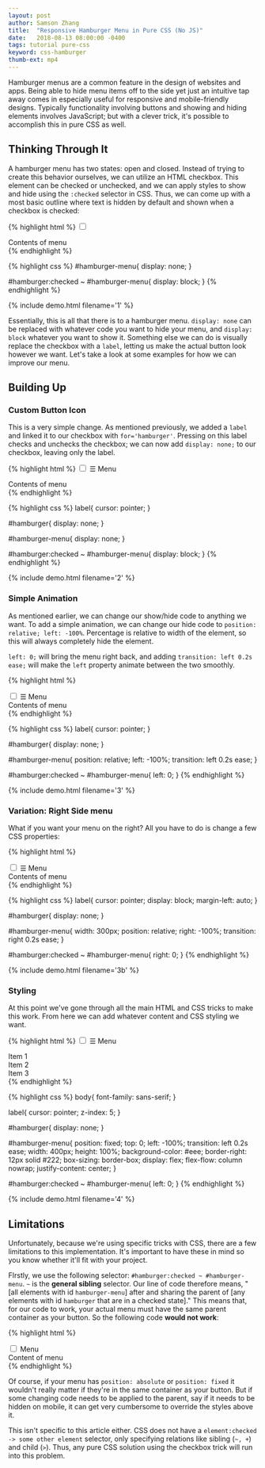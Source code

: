 ```yaml
---
layout: post
author: Samson Zhang
title:  "Responsive Hamburger Menu in Pure CSS (No JS)"
date:   2018-08-13 08:00:00 -0400
tags: tutorial pure-css
keyword: css-hamburger
thumb-ext: mp4
---
```


Hamburger menus are a common feature in the design of websites and apps. Being able to hide menu items off to the side yet just an intuitive tap away comes in especially useful for responsive and mobile-friendly designs. Typically functionality involving buttons and showing and hiding elements involves JavaScript; but with a clever trick, it's possible to accomplish this in pure CSS as well.

<!--break-->

## Thinking Through It

A hamburger menu has two states: open and closed. Instead of trying to create this behavior ourselves, we can utilize an HTML checkbox. This element can be checked or unchecked, and we can apply styles to show and hide using the `:checked` selector in CSS. Thus, we can come up with a most basic outline where text is hidden by default and shown when a checkbox is checked:

{% highlight html %}
<input type='checkbox' id='hamburger'>
<div id='hamburger-menu'>
  Contents of menu
</div>
{% endhighlight %}

{% highlight css %}
#hamburger-menu{
  display: none;
}

#hamburger:checked ~ #hamburger-menu{
  display: block;
}
{% endhighlight %}

{% include demo.html filename='1' %}

Essentially, this is all that there is to a hamburger menu. `display: none` can be replaced with whatever code you want to hide your menu, and `display: block` whatever you want to show it. Something else we can do is visually replace the checkbox with a `label`, letting us make the actual button look however we want. Let's take a look at some examples for how we can improve our menu.

## Building Up

### Custom Button Icon

This is a very simple change. As mentioned previously, we added a `label` and linked it to our checkbox with `for='hamburger'`. Pressing on this label checks and unchecks the checkbox; we can now add `display: none;` to our checkbox, leaving only the label.

{% highlight html %}
<input type='checkbox' id='hamburger'>
<label for='hamburger'>☰ Menu</label>
<div id='hamburger-menu'>
  Contents of menu
</div>
{% endhighlight %}

{% highlight css %}
label{
  cursor: pointer;
}

#hamburger{
  display: none;
}

#hamburger-menu{
  display: none;
}

#hamburger:checked ~ #hamburger-menu{
  display: block;
}
{% endhighlight %}

{% include demo.html filename='2' %}

### Simple Animation

As mentioned earlier, we can change our show/hide code to anything we want. To add a simple animation, we can change our hide code to `position: relative; left: -100%`. Percentage is relative to width of the element, so this will always completely hide the element.

`left: 0;` will bring the menu right back, and adding `transition: left 0.2s ease;` will make the `left` property animate between the two smoothly.

{% highlight html %}
<!--NOT CHANGED-->
<input type='checkbox' id='hamburger'>
<label for='hamburger'>☰ Menu</label>
<div id='hamburger-menu'>
  Contents of menu
</div>
{% endhighlight %}

{% highlight css %}
label{
  cursor: pointer;
}

#hamburger{
  display: none;
}

#hamburger-menu{
  position: relative;
  left: -100%;
  transition: left 0.2s ease;
}

#hamburger:checked ~ #hamburger-menu{
  left: 0;
}
{% endhighlight %}

{% include demo.html filename='3' %}

### Variation: Right Side menu

What if you want your menu on the right? All you have to do is change a few CSS properties:

{% highlight html %}
<!--NOT CHANGED-->
<input type='checkbox' id='hamburger'>
<label for='hamburger'>☰ Menu</label>
<div id='hamburger-menu'>
  Contents of menu
</div>
{% endhighlight %}

{% highlight css %}
label{
  cursor: pointer;
  display: block;
  margin-left: auto;
}

#hamburger{
  display: none;
}

#hamburger-menu{
  width: 300px;
  position: relative;
  right: -100%;
  transition: right 0.2s ease;
}

#hamburger:checked ~ #hamburger-menu{
  right: 0;
}
{% endhighlight %}

{% include demo.html filename='3b' %}

### Styling

At this point we've gone through all the main HTML and CSS tricks to make this work. From here we can add whatever content and CSS styling we want.

{% highlight html %}
<input type='checkbox' id='hamburger'>
<label for='hamburger'>☰ Menu</label>
<div id='hamburger-menu'>
  <div><span>Item 1</span></div>
  <div><span>Item 2</span></div>
  <div><span>Item 3</span></div>
</div>
{% endhighlight %}

{% highlight css %}
body{
  font-family: sans-serif;
}

label{
  cursor: pointer;
  z-index: 5;
}

#hamburger{
  display: none;
}

#hamburger-menu{
  position: fixed;
  top: 0;
  left: -100%;
  transition: left 0.2s ease;
  width: 400px;
  height: 100%;
  background-color: #eee;
  border-right: 12px solid #222;
  box-sizing: border-box;
  display: flex;
  flex-flow: column nowrap;
  justify-content: center;
}

#hamburger:checked ~ #hamburger-menu{
  left: 0;
}
{% endhighlight %}

{% include demo.html filename='4' %}

## Limitations

Unfortunately, because we're using specific tricks with CSS, there are a few limitations to this implementation. It's important to have these in mind so you know whether it'll fit with your project.

FIrstly, we use the following selector: `#hamburger:checked ~ #hamburger-menu`. `~` is the **general sibling** selector. Our line of code therefore means, "[all elements with id `hamburger-menu`] after and sharing the parent of [any elements with id `hamburger` that are in a checked state]." This means that, for our code to work, your actual menu must have the same parent container as your button. So the following code **would not work**:

{% highlight html %}
<div class='topbar'></div>
  <input type='checkbox' id='hamburger'>
  <label for='hamburger'>Menu</label>
</div>
<div id='hamburger-menu'>
  Content of menu
</div>
{% endhighlight %}

Of course, if your menu has `position: absolute` or `position: fixed` it wouldn't really matter if they're in the same container as your button. But if some changing code needs to be applied to the parent, say if it needs to be hidden on mobile, it can get very cumbersome to override the styles above it.

This isn't specific to this article either. CSS does not have a `element:checked -> some other element` selector, only specifying relations like sibling (`~, +`) and child (`>`). Thus, any pure CSS solution using the checkbox trick will run into this problem.
